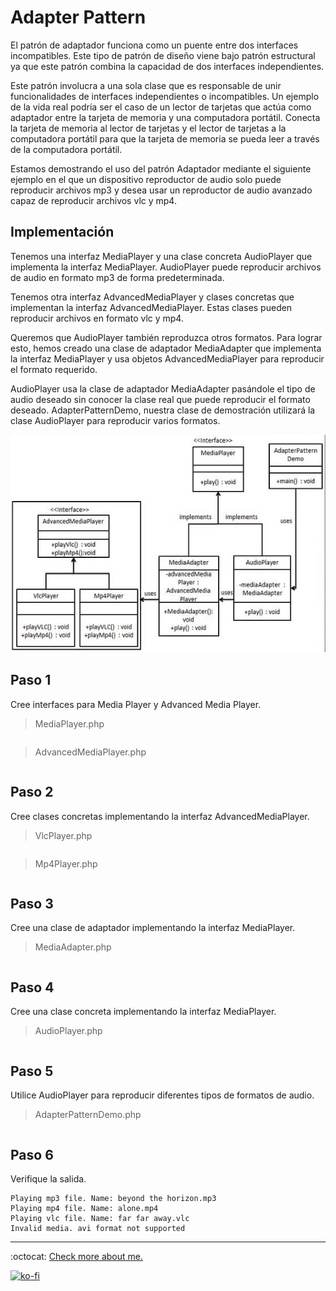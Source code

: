 # Adapter Pattern

El patrón de adaptador funciona como un puente entre dos interfaces incompatibles. Este tipo de patrón de diseño viene bajo patrón estructural ya que este patrón combina la capacidad de dos interfaces independientes.

Este patrón involucra a una sola clase que es responsable de unir funcionalidades de interfaces independientes o incompatibles. Un ejemplo de la vida real podría ser el caso de un lector de tarjetas que actúa como adaptador entre la tarjeta de memoria y una computadora portátil. Conecta la tarjeta de memoria al lector de tarjetas y el lector de tarjetas a la computadora portátil para que la tarjeta de memoria se pueda leer a través de la computadora portátil.

Estamos demostrando el uso del patrón Adaptador mediante el siguiente ejemplo en el que un dispositivo reproductor de audio solo puede reproducir archivos mp3 y desea usar un reproductor de audio avanzado capaz de reproducir archivos vlc y mp4.

## Implementación

Tenemos una interfaz MediaPlayer y una clase concreta AudioPlayer que implementa la interfaz MediaPlayer. AudioPlayer puede reproducir archivos de audio en formato mp3 de forma predeterminada.

Tenemos otra interfaz AdvancedMediaPlayer y clases concretas que implementan la interfaz AdvancedMediaPlayer. Estas clases pueden reproducir archivos en formato vlc y mp4.

Queremos que AudioPlayer también reproduzca otros formatos. Para lograr esto, hemos creado una clase de adaptador MediaAdapter que implementa la interfaz MediaPlayer y usa objetos AdvancedMediaPlayer para reproducir el formato requerido.

AudioPlayer usa la clase de adaptador MediaAdapter pasándole el tipo de audio deseado sin conocer la clase real que puede reproducir el formato deseado. AdapterPatternDemo, nuestra clase de demostración utilizará la clase AudioPlayer para reproducir varios formatos.

![UML Diagram](adapter_pattern_uml_diagram.jpg)

## Paso 1

Cree interfaces para Media Player y Advanced Media Player.

> MediaPlayer.php

```php

```

> AdvancedMediaPlayer.php

```php

```

## Paso 2

Cree clases concretas implementando la interfaz AdvancedMediaPlayer.

> VlcPlayer.php

```php

```

> Mp4Player.php

```php

```

## Paso 3

Cree una clase de adaptador implementando la interfaz MediaPlayer.

> MediaAdapter.php

```php

```

## Paso 4

Cree una clase concreta implementando la interfaz MediaPlayer.

> AudioPlayer.php

```php

```

## Paso 5

Utilice AudioPlayer para reproducir diferentes tipos de formatos de audio.

> AdapterPatternDemo.php

```php

```

## Paso 6

Verifique la salida.

```note
Playing mp3 file. Name: beyond the horizon.mp3
Playing mp4 file. Name: alone.mp4
Playing vlc file. Name: far far away.vlc
Invalid media. avi format not supported
```

---
:octocat: [Check more about me.](https://github.com/FernandoCalmet)

[![ko-fi](https://www.ko-fi.com/img/githubbutton_sm.svg)](https://ko-fi.com/T6T41JKMI)
